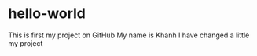 # hello-world
This is first my project on GitHub
My name is Khanh
I have changed a little my project
